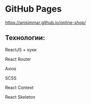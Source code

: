 # GitHub Pages

https://anisimmar.github.io/online-shop/

## Технологии:
ReactJS + хуки

React Router

Axios

SCSS

React Context

React Skeleton
